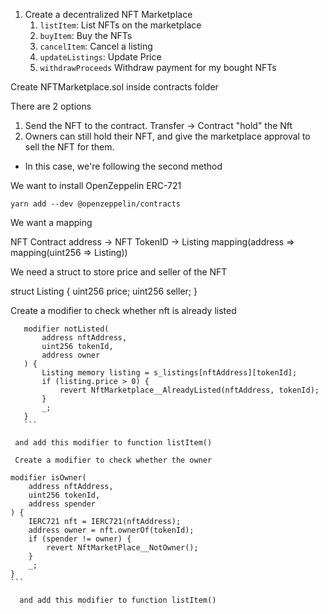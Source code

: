 1. Create a decentralized NFT Marketplace
    1. `listItem`: List NFTs on the marketplace
    2. `buyItem`: Buy the NFTs
    3. `cancelItem`: Cancel a listing
    4. `updateListings`: Update Price
    5. `withdrawProceeds` Withdraw payment for my bought NFTs

Create NFTMarketplace.sol inside contracts folder

There are 2 options

 1. Send the NFT to the contract. Transfer -> Contract "hold" the Nft
 2. Owners can still hold their NFT, and give the marketplace approval
     to sell the NFT for them.

* In this case, we're following the second method

We want to install OpenZeppelin ERC-721

```
yarn add --dev @openzeppelin/contracts
```

We want a mapping

NFT Contract address -> NFT TokenID -> Listing
mapping(address => mapping(uint256 => Listing))

We need a struct to store price and seller of the NFT

 struct Listing {
        uint256 price;
        uint256 seller;
 }

 Create a modifier to check whether nft is already listed
 ```
    modifier notListed(
        address nftAddress,
        uint256 tokenId,
        address owner
    ) {
        Listing memory listing = s_listings[nftAddress][tokenId];
        if (listing.price > 0) {
            revert NftMarketplace__AlreadyListed(nftAddress, tokenId);
        }
        _;
    }
    ```

  and add this modifier to function listItem()  

  Create a modifier to check whether the owner
  ```
    modifier isOwner(
        address nftAddress,
        uint256 tokenId,
        address spender
    ) {
        IERC721 nft = IERC721(nftAddress);
        address owner = nft.ownerOf(tokenId);
        if (spender != owner) {
            revert NftMarketPlace__NotOwner();
        }
        _;
    }
    ```

      and add this modifier to function listItem()

